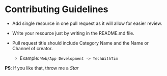 # Contributing Guidelines

- Add single resource in one pull request as it will allow for easier review.
- Write your resource just by writing in the README.md file.

- Pull request title should include Category Name and the Name or Channel of creator.
  - Example: `Web/App Development -> TechWithTim`

**PS**: If you like that, throw me a *Star*
